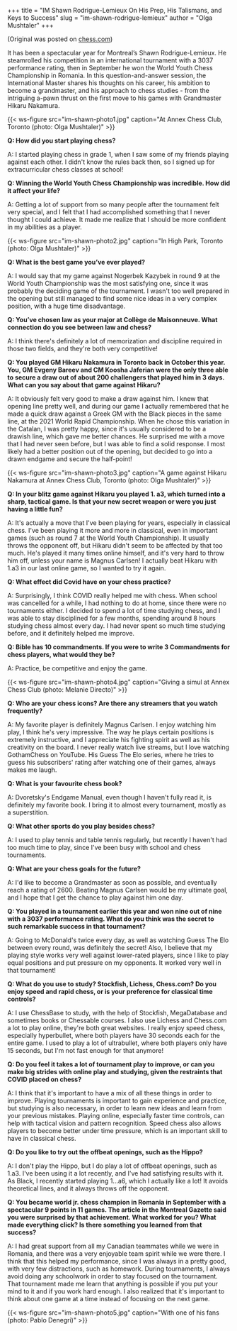 +++
title = "IM Shawn Rodrigue-Lemieux On His Prep, His Talismans, and Keys to Success"
slug = "im-shawn-rodrigue-lemieux"
author = "Olga Mushtaler"
+++

(Original was posted on
[chess.com](https://www.chess.com/blog/pawnpower18/im-shawn-rodrigue-lemieux-on-his-prep-his-talismans-and-keys-to-success))

It has been a spectacular year for Montreal’s Shawn Rodrigue-Lemieux.
He steamrolled his competition in an international tournament with a 3037 performance rating,
then in September he won the World Youth Chess Championship in Romania.
In this question-and-answer session, the International Master shares his thoughts on his career,
his ambition to become a grandmaster, and his approach to chess studies - from the intriguing
a-pawn thrust on the first move to his games with Grandmaster Hikaru Nakamura.

{{< ws-figure src="im-shawn-photo1.jpg" caption="At Annex Chess Club, Toronto (photo: Olga Mushtaler)" >}}

**Q: How did you start playing chess?**

A: I started playing chess in grade 1, when I saw some of my friends playing against each other.
I didn't know the rules back then, so I signed up for extracurricular chess classes at school!

**Q: Winning the World Youth Chess Championship was incredible. How did it affect your life?**

A: Getting a lot of support from so many people after the tournament felt very special,
and I felt that I had accomplished something that I never thought I could achieve.
It made me realize that I should be more confident in my abilities as a player.

{{< ws-figure src="im-shawn-photo2.jpg" caption="In High Park, Toronto (photo: Olga Mushtaler)" >}}

**Q: What is the best game you’ve ever played?**

A: I would say that my game against Nogerbek Kazybek in round 9 at the World Youth Championship
was the most satisfying one, since it was probably the deciding game of the tournament.
I wasn't too well prepared in the opening but still managed to find some nice ideas
in a very complex position, with a huge time disadvantage.

**Q: You’ve chosen law as your major at Collège de Maisonneuve.
What connection do you see between law and chess?**

A: I think there's definitely a lot of memorization and discipline required in those two fields,
and they're both very competitive!

**Q: You played GM Hikaru Nakamura in Toronto back in October this year.
You, GM Evgeny Bareev and CM Koosha Jaferian were the only three able to secure a draw out of
about 200 challengers that played him in 3 days. What can you say about that game against Hikaru?**

A: It obviously felt very good to make a draw against him. I knew that opening line pretty well,
and during our game I actually remembered that he made a quick draw against a Greek GM
with the Black pieces in the same line, at the 2021 World Rapid Championship.
When he chose this variation in the Catalan, I was pretty happy,
since it's usually considered to be a drawish line, which gave me better chances.
He surprised me with a move that I had never seen before, but I was able to find a solid response.
I most likely had a better position out of the opening,
but decided to go into a drawn endgame and secure the half-point!

{{< ws-figure src="im-shawn-photo3.jpg"
    caption="A game against Hikaru Nakamura at Annex Chess Club, Toronto (photo: Olga Mushtaler)" >}}

**Q: In your blitz game against Hikaru you played 1. a3, which turned into a sharp,
tactical game. Is that your new secret weapon or were you just having a little fun?**

A: It's actually a move that I've been playing for years, especially in classical chess.
I've been playing it more and more in classical, even in important games
(such as round 7 at the World Youth Championship).
It usually throws the opponent off, but Hikaru didn't seem to be affected by that too much.
He's played it many times online himself, and it's very hard to throw him off,
unless your name is Magnus Carlsen!
I actually beat Hikaru with 1.a3 in our last online game, so I wanted to try it again.

**Q: What effect did Covid have on your chess practice?**

A: Surprisingly, I think COVID really helped me with chess.
When school was cancelled for a while, I had nothing to do at home, since there were no tournaments either.
I decided to spend a lot of time studying chess, and I was able to stay disciplined for a few months,
spending around 8 hours studying chess almost every day.
I had never spent so much time studying before, and it definitely helped me improve.

**Q: Bible has 10 commandments. If you were to write 3 Commandments for chess players, what would they be?**

A: Practice, be competitive and enjoy the game.

{{< ws-figure src="im-shawn-photo4.jpg"
    caption="Giving a simul at Annex Chess Club (photo: Melanie Directo)" >}}

**Q: Who are your chess icons? Are there any streamers that you watch frequently?**

A: My favorite player is definitely Magnus Carlsen.
I enjoy watching him play, I think he's very impressive.
The way he plays certain positions is extremely instructive,
and I appreciate his fighting spirit as well as his creativity on the board.
I never really watch live streams, but I love watching GothamChess on YouTube.
His Guess The Elo series, where he tries to guess his subscribers' rating after watching
one of their games, always makes me laugh.

**Q: What is your favourite chess book?**

A: Dvoretsky's Endgame Manual, even though I haven't fully read it, is definitely my favorite book.
I bring it to almost every tournament, mostly as a superstition.

**Q: What other sports do you play besides chess?**

A: I used to play tennis and table tennis regularly, but recently I haven't had too much time to play,
since I've been busy with school and chess tournaments.

**Q: What are your chess goals for the future?**

A: I'd like to become a Grandmaster as soon as possible,
and eventually reach a rating of 2600.
Beating Magnus Carlsen would be my ultimate goal, and I hope that I get the chance
to play against him one day.

**Q: You played in a tournament earlier this year and won nine out of nine with a 3037 performance rating.
What do you think was the secret to such remarkable success in that tournament?**

A: Going to McDonald's twice every day, as well as watching Guess The Elo between every round,
was definitely the secret! Also, I believe that my playing style works very well against lower-rated players,
since I like to play equal positions and put pressure on my opponents. It worked very well in that tournament!

**Q: What do you use to study? Stockfish, Lichess, Chess.com? Do you enjoy speed and rapid chess,
or is your preference for classical time controls?**

A: I use ChessBase to study, with the help of Stockfish, MegaDatabase and sometimes books or Chessable courses.
I also use Lichess and Chess.com a lot to play online, they're both great websites.
I really enjoy speed chess, especially hyperbullet, where both players have 30 seconds each for the entire game.
I used to play a lot of ultrabullet, where both players only have 15 seconds,
but I'm not fast enough for that anymore!

**Q: Do you feel it takes a lot of tournament play to improve, or can you make big strides
with online play and studying, given the restraints that COVID placed on chess?**

A: I think that it's important to have a mix of all these things in order to improve.
Playing tournaments is important to gain experience and practice, but studying is also necessary,
in order to learn new ideas and learn from your previous mistakes.
Playing online, especially faster time controls, can help with tactical vision and pattern recognition.
Speed chess also allows players to become better under time pressure,
which is an important skill to have in classical chess.

**Q: Do you like to try out the offbeat openings, such as the Hippo?**

A: I don't play the Hippo, but I do play a lot of offbeat openings, such as 1.a3.
I've been using it a lot recently, and I've had satisfying results with it.
As Black, I recently started playing 1...a6, which I actually like a lot!
It avoids theoretical lines, and it always throws off the opponent.

**Q: You became world jr. chess champion in Romania in September with a spectacular 9 points in 11 games.
The article in the Montreal Gazette said you were surprised by that achievement.
What worked for you? What made everything click? Is there something you learned from that success?**

A: I had great support from all my Canadian teammates while we were in Romania,
and there was a very enjoyable team spirit while we were there. I think that this helped my performance,
since I was always in a pretty good, with very few distractions, such as homework.
During tournaments, I always avoid doing any schoolwork in order to stay focused on the tournament.
That tournament made me learn that anything is possible if you put your mind to it and if you work hard enough.
I also realized that it's important to think about one game at a time instead of focusing on the next game.

{{< ws-figure src="im-shawn-photo5.jpg"
    caption="With one of his fans (photo: Pablo Denegri)" >}}

